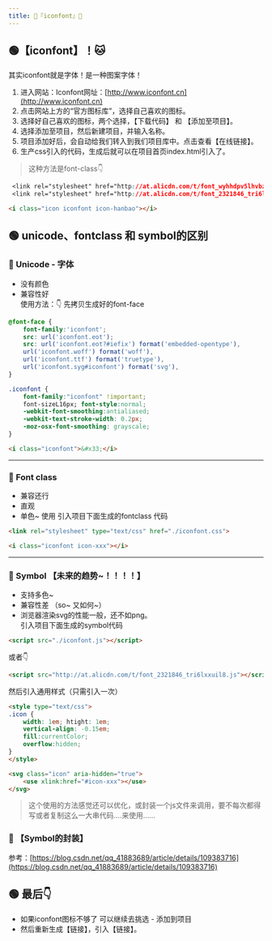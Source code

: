 ```yaml
---
title: 🍇『iconfont』🍇
--- 
```


## 🟢【iconfont】！🐱

其实iconfont就是字体！是一种图案字体！

1. 进入网站：Iconfont网址：[http://www.iconfont.cn](http://www.iconfont.cn)
2. 点击网站上方的“官方图标库”，选择自己喜欢的图标。
3. 选择好自己喜欢的图标，两个选择，【下载代码】 和 【添加至项目】。
4. 选择添加至项目，然后新建项目，并输入名称。
5. 项目添加好后，会自动给我们转入到我们项目库中。点击查看【在线链接】。
6. 生产css引入的代码，生成后就可以在项目首页index.html引入了。

>这种方法是font-class👇
```css
 <link rel="stylesheet" href="http://at.alicdn.com/t/font_wyhhdpv5lhvbzkt9.css">
 <link rel="stylesheet" href="http://at.alicdn.com/t/font_2321846_tri6lxxuil8.css">
```
```html
<i class="icon iconfont icon-hanbao"></i>
```


## 🟢 unicode、fontclass 和 symbol的区别

### 🔵 Unicode - 字体
- 没有颜色
- 兼容性好  
使用方法：👇 先拷贝生成好的font-face  
```css
@font-face {
    font-family:'iconfont';
    src: url('iconfont.eot');
    src: url('iconfont.eot?#iefix') format('embedded-opentype'),
    url('iconfont.woff') format('woff'),
    url('iconfont.ttf') format('truetype'),
    url('iconfont.syg#iconfont') format('svg'),
}
```
```css
.iconfont {
    font-family:"iconfont" !important;
    font-sizeL16px; font-style:normal;
    -webkit-font-smoothing:antialiased;
    -webkit-text-stroke-width: 0.2px;
    -moz-osx-font-smoothing: grayscale;
}
```
```html
<i class="iconfont">&#x33;</i>
```

---

### 🔵 Font class
- 兼容还行
- 直观
- 单色~
使用 引入项目下面生成的fontclass 代码
```html
<link rel="stylesheet" type="text/css" href="./iconfont.css">
```
```html
<i class="iconfont icon-xxx"></i>
```

---

### 🔵 Symbol 【未来的趋势~！！！！】
- 支持多色~
- 兼容性差 （so~ 又如何~）
- 浏览器渲染svg的性能一般，还不如png。  
引入项目下面生成的symbol代码
```html
<script src="./iconfont.js"></script>
```
或者👇  
```html
<script src="http://at.alicdn.com/t/font_2321846_tri6lxxuil8.js"></script>
```
然后引入通用样式（只需引入一次）
```html
<style type="text/css">
.icon {
    width: 1em; htight: 1em;
    vertical-align: -0.15em;
    fill:currentColor;
    overflow:hidden;
}
</style>
```
```html
<svg class="icon" aria-hidden="true">
    <use xlink:href="#icon-xxx"></use>
</svg>
```
>这个使用的方法感觉还可以优化，或封装一个js文件来调用，要不每次都得写或者复制这么一大串代码....来使用......   

### 🔵 【Symbol的封装】
参考：[https://blog.csdn.net/qq_41883689/article/details/109383716](https://blog.csdn.net/qq_41883689/article/details/109383716)      



## 🟢 最后👇

- 如果iconfont图标不够了 可以继续去挑选 - 添加到项目
- 然后重新生成【链接】，引入【链接】。

